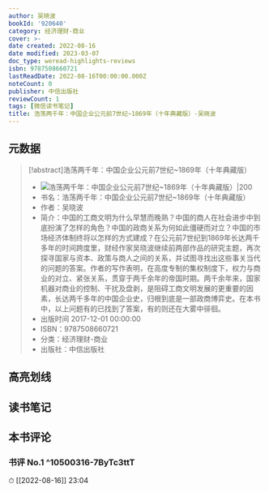 ```yaml
---
author: 吴晓波
bookId: '920640'
category: 经济理财-商业
cover: >-
date created: 2022-08-16
date modified: 2023-03-07
doc_type: weread-highlights-reviews
isbn: 9787508660721
lastReadDate: 2022-08-16T00:00:00.000Z
noteCount: 0
publisher: 中信出版社
reviewCount: 1
tags: [微信读书笔记]
title: 浩荡两千年：中国企业公元前7世纪~1869年（十年典藏版）-吴晓波
---
```


## 元数据

>[!abstract]浩荡两千年：中国企业公元前7世纪~1869年（十年典藏版）
> - ![浩荡两千年：中国企业公元前7世纪~1869年（十年典藏版）|200](https://wfqqreader-1252317822.image.myqcloud.com/cover/640/920640/t7_920640.jpg)
> - 书名：浩荡两千年：中国企业公元前7世纪~1869年（十年典藏版）
> - 作者：吴晓波
> - 简介：中国的工商文明为什么早慧而晚熟？中国的商人在社会进步中到底扮演了怎样的角色？中国的政商关系为何如此僵硬而对立？中国的市场经济体制终将以怎样的方式建成？在公元前7世纪到1869年长达两千多年的时间跨度里，财经作家吴晓波继续前两部作品的研究主题，再次探寻国家与资本、政策与商人之间的关系，并试图寻找出这些事关当代的问题的答案。作者的写作表明，在高度专制的集权制度下，权力与商业的对立、紧张关系，贯穿于两千余年的帝国时期。两千余年来，国家机器对商业的控制、干扰及盘剥，是阻碍工商文明发展的更重要的因素，长达两千多年的中国企业史，归根到底是一部政商博弈史。在本书中，以上问题有的已找到了答案，有的则还在大雾中徘徊。
> - 出版时间 2017-12-01 00:00:00
> - ISBN：9787508660721
> - 分类：经济理财-商业
> - 出版社：中信出版社

## 高亮划线

## 读书笔记

## 本书评论

### 书评 No.1 ^10500316-7ByTc3ttT

⏱ [[2022-08-16]] 23:04
